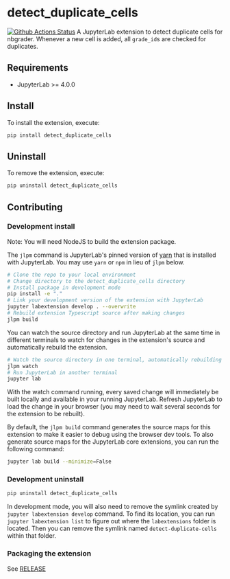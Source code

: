 # detect_duplicate_cells

[![Github Actions Status](https://github.com/AaltoSciComp/detect-duplicate-cells/workflows/Build/badge.svg)](https://github.com/AaltoSciComp/detect-duplicate-cells/actions/workflows/build.yml)
A JupyterLab extension to detect duplicate cells for nbgrader.
Whenever a new cell is added, all `grade_id`s are checked for duplicates.

## Requirements

- JupyterLab >= 4.0.0

## Install

To install the extension, execute:

```bash
pip install detect_duplicate_cells
```

## Uninstall

To remove the extension, execute:

```bash
pip uninstall detect_duplicate_cells
```

## Contributing

### Development install

Note: You will need NodeJS to build the extension package.

The `jlpm` command is JupyterLab's pinned version of
[yarn](https://yarnpkg.com/) that is installed with JupyterLab. You may use
`yarn` or `npm` in lieu of `jlpm` below.

```bash
# Clone the repo to your local environment
# Change directory to the detect_duplicate_cells directory
# Install package in development mode
pip install -e "."
# Link your development version of the extension with JupyterLab
jupyter labextension develop . --overwrite
# Rebuild extension Typescript source after making changes
jlpm build
```

You can watch the source directory and run JupyterLab at the same time in different terminals to watch for changes in the extension's source and automatically rebuild the extension.

```bash
# Watch the source directory in one terminal, automatically rebuilding when needed
jlpm watch
# Run JupyterLab in another terminal
jupyter lab
```

With the watch command running, every saved change will immediately be built locally and available in your running JupyterLab. Refresh JupyterLab to load the change in your browser (you may need to wait several seconds for the extension to be rebuilt).

By default, the `jlpm build` command generates the source maps for this extension to make it easier to debug using the browser dev tools. To also generate source maps for the JupyterLab core extensions, you can run the following command:

```bash
jupyter lab build --minimize=False
```

### Development uninstall

```bash
pip uninstall detect_duplicate_cells
```

In development mode, you will also need to remove the symlink created by `jupyter labextension develop`
command. To find its location, you can run `jupyter labextension list` to figure out where the `labextensions`
folder is located. Then you can remove the symlink named `detect-duplicate-cells` within that folder.

### Packaging the extension

See [RELEASE](RELEASE.md)
